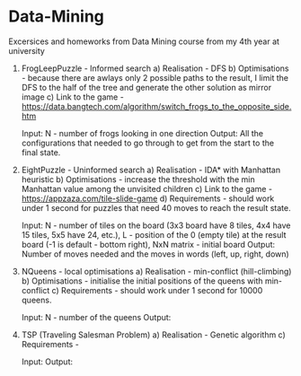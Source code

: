 # Data-Mining
Excersices and homeworks from Data Mining course from my 4th year at university

1. FrogLeepPuzzle - Informed search
  a) Realisation - DFS
  b) Optimisations - because there are awlays only 2 possible paths to the result, I limit the DFS to the half of the tree and generate the other solution as mirror image
  c) Link to the game - https://data.bangtech.com/algorithm/switch_frogs_to_the_opposite_side.htm
 
   Input: N - number of frogs looking in one direction
   Output: All the configurations that needed to go through to get from the start to the final state.

2. EightPuzzle - Uninformed search
  a) Realisation - IDA* with Manhattan heuristic
  b) Optimisations - increase the threshold with the min Manhattan value among the unvisited children
  c) Link to the game - https://appzaza.com/tile-slide-game
  d) Requirements - should work under 1 second for puzzles that need 40 moves to reach the result state.
  
   Input: N - number of tiles on the board (3x3 board have 8 tiles, 4x4 have 15 tiles, 5x5 have 24, etc.),
          L - position of the 0 (empty tile) at the result board (-1 is default - bottom right),
          NxN matrix - initial board
   Output: Number of moves needed and the moves in words (left, up, right, down)
  
3. NQueens - local optimisations
    a) Realisation - min-conflict (hill-climbing)
    b) Optimisations - initialise the initial positions of the queens with min-conflict
    c) Requirements - should work under 1 second for 10000 queens.
    
    Input: N - number of the queens
    Output: 

4. TSP (Traveling Salesman Problem) 
    a) Realisation - Genetic algorithm
    c) Requirements - 
    
    Input: 
    Output: 